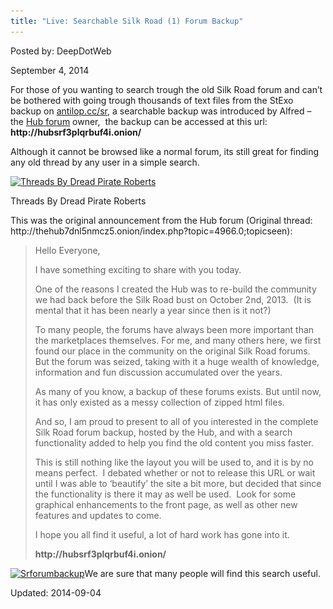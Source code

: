 ```yaml
---
title: "Live: Searchable Silk Road (1) Forum Backup"
---
```


Posted by: DeepDotWeb

<span>September 4, 2014</span>

<p>For those of you wanting to search trough the old Silk Road forum and can&#8217;t be bothered with going trough thousands of text files from the StExo backup on <a href="http://antilop.cc/sr/">antilop.cc/sr</a>, a searchable backup was introduced by Alfred &#8211; the <a href="/2014/01/15/cross-marketplace-discussion-news-the-hub-forum-is-live/">Hub forum</a> owner,  the backup can be accessed at this url: <strong>http://hubsrf3plqrbuf4i.onion/</strong></p>
<p>Although it cannot be browsed like a normal forum, its still great for finding any old thread by any user in a simple search.</p>
<div id="attachment_6949" style="width: 888px" class="wp-caption aligncenter"><a href="/imgs/2014/09/DPR.png"><img class="size-full wp-image-6949" src="/imgs/2014/09/DPR.png" alt="Threads By Dread Pirate Roberts" width="878" height="429" srcset="/imgs/2014/09/DPR.png 878w, /imgs/2014/09/DPR-300x147.png 300w" sizes="(max-width: 878px) 100vw, 878px"/></a><p class="wp-caption-text">Threads By Dread Pirate Roberts</p></div>
<p>This was the original announcement from the Hub forum (Original thread: http://thehub7dnl5nmcz5.onion/index.php?topic=4966.0;topicseen):</p>
<blockquote><p>Hello Everyone,</p>
<p>I have something exciting to share with you today.</p>
<p>One of the reasons I created the Hub was to re-build the community we had back before the Silk Road bust on October 2nd, 2013.  (It is mental that it has been nearly a year since then is it not?)</p>
<p>To many people, the forums have always been more important than the marketplaces themselves. For me, and many others here, we first found our place in the community on the original Silk Road forums. But the forum was seized, taking with it a huge wealth of knowledge, information and fun discussion accumulated over the years.</p>
<p>As many of you know, a backup of these forums exists. But until now, it has only existed as a messy collection of zipped html files.</p>
<p>And so, I am proud to present to all of you interested in the complete Silk Road forum backup, hosted by the Hub, and with a search functionality added to help you find the old content you miss faster.</p>
<p>This is still nothing like the layout you will be used to, and it is by no means perfect.  I debated whether or not to release this URL or wait until I was able to &#8216;beautify&#8217; the site a bit more, but decided that since the functionality is there it may as well be used.  Look for some graphical enhancements to the front page, as well as other new features and updates to come.</p>
<p>I hope you all find it useful, a lot of hard work has gone into it.</p>
<p><strong>http://hubsrf3plqrbuf4i.onion/</strong></p></blockquote>
<p><a href="/imgs/2014/09/Srforumbackup.png"><img class="aligncenter  wp-image-6950" src="/imgs/2014/09/Srforumbackup.png" alt="Srforumbackup" width="542" height="384" srcset="/imgs/2014/09/Srforumbackup.png 891w, /imgs/2014/09/Srforumbackup-300x212.png 300w" sizes="(max-width: 542px) 100vw, 542px"/></a>We are sure that many people will find this search useful.</p>

Updated: 2014-09-04
    
